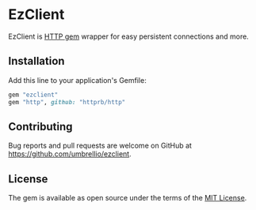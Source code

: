 # EzClient

EzClient is [HTTP gem](https://github.com/httprb/http) wrapper for easy persistent connections and more.

## Installation

Add this line to your application's Gemfile:

```ruby
gem "ezclient"
gem "http", github: "httprb/http"
```

## Contributing

Bug reports and pull requests are welcome on GitHub at https://github.com/umbrellio/ezclient.

## License

The gem is available as open source under the terms of the [MIT License](https://opensource.org/licenses/MIT).
